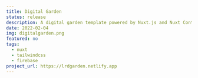 ```yaml
---
title: Digital Garden
status: release
description: A digital garden template powered by Nuxt.js and Nuxt Content and deployed with Netlify.
date: 2022-02-04
img: digitalgarden.png
featured: no
tags:
  - nuxt
  - tailwindcss
  - firebase
project_url: https://lrdgarden.netlify.app
---
```

